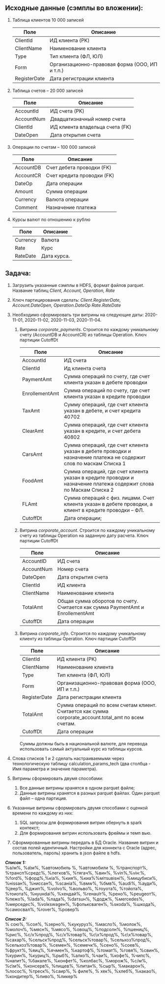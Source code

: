 <h2>Исходные данные (сэмплы во вложении):</h2>

1. Таблица клиентов 10 000 записей

   Поле | Описание 
   --- | ---
   ClientId  | ИД клиента (PK)
   ClientName | Наименование клиента
   Type | Тип клиента (ФЛ, ЮЛ)
   Form | Организационно-правовая форма (ООО, ИП и т.п.)
   RegisterDate | Дата регистрации клиента


2. Таблица счетов – 20 000 записей
      
   Поле | Описание
   --- | ---
   AccountId | ИД  счета (PK)
   AccountNum | Двадцатизначный номер счета
   ClientId | ИД клиента владельца счета (FK)
   DateOpen | Дата открытия счета

3. Операции по счетам – 100 000 записей

   Поле | Описание
   --- | ---
   AccountDB | Счет дебета проводки (FK)
   AccountCR | Счет кредита проводки (FK)
   DateOp | Дата операции
   Amount | Сумма операции
   Currency | Валюта операции
   Comment | Назначение платежа

4. Курсы валют по отношению к рублю
 
   Поле | Описание
   --- | ---
   Currency | Валюта
   Rate | Курс
   RateDate | Дата курса.

<h2>Задача:</h2>

1. Загрузить указанные сэмплы в HDFS, формат файлов parquet. Название таблиц _Client, Account,  Operation, Rate_


2. Ключ партицирования сделать: _Client.RegisterDate, Account.DateOpen, Operation.DateOp Rate.RateDate_


3. Необходимо сформировать три витрины на следующие даты: 2020-11-01, 2020-11-02, 2020-11-03, 2020-11-04.
   1. Витрина _corporate_payments_. Строится по каждому уникальному счету (AccountDB  и AccountCR) из таблицы Operation. Ключ партиции CutoffDt
   
      Поле | Описание 
      ---|---
         AccountId | ИД счета
         ClientId | Ид клиента счета
         PaymentAmt | Сумма операций по счету, где счет клиента указан в дебете проводки
         EnrollementAmt | Сумма операций по счету, где счет клиента указан в  кредите проводки
         TaxAmt | Сумму операций, где счет клиента указан в дебете, и счет кредита 40702
         ClearAmt | Сумма операций, где счет клиента указан в кредите, и счет дебета 40802
         CarsAmt | Сумма операций, где счет клиента указан в дебете проводки и назначение платежа не содержит слов по маскам Списка 1
         FoodAmt | Сумма операций, где счет клиента указан в кредите проводки и назначение платежа содержит слова по Маскам Списка 2
         FLAmt | Сумма операций с физ. лицами. Счет клиента указан в дебете проводки, а клиент в кредите проводки – ФЛ.
         CutoffDt | Дата операции; 
   2. Витрина _corporate_account_. Строится по каждому уникальному счету из таблицы Operation на заданную дату расчета. Ключ партиции CutoffDt
         
      Поле | Описание
      ---|---
         AccountID | ИД счета
         AccountNum | Номер счета
         DateOpen | Дата открытия счета
         ClientId | ИД клиента
         ClientName | Наименование клиента
         TotalAmt | Общая сумма оборотов по счету. Считается как сумма PaymentAmt и EnrollementAmt
         CutoffDt | Дата операции
         
   3. Витрина _corporate_info_. Строится по каждому уникальному клиенту из таблицы Operation. Ключ партиции CutoffDt
         
      Поле | Описание
         ---|---
         ClientId | ИД клиента (PK)
         ClientName | Наименование клиента
         Type | Тип клиента (ФЛ, ЮЛ)
         Form | Организационно-правовая форма (ООО, ИП и т.п.)
         RegisterDate | Дата регистрации клиента
         TotalAmt | Сумма операций по всем счетам клиент. Считается как сумма corporate_account.total_amt по всем счетам.
         CutoffDt | Дата операции
         
      Суммы должны быть в национальной валюте, для перевода использовать самый актуальный курс из таблицы курсов.


4. Слова списков 1 и 2 сделать настраиваемыми через технологическую таблицу calculation_params_tech (два столбца - Имя параметра и значение параметра).


5. Витрины сформировать двумя способами:
   1. Все данные витрины хранятся в одном parquet файле;
   2. Данные витрины хранятся в разных parquet файлах.  Один parquet файл – одна партиция.

6. Указанные витрины сформировать двумя способами с оценкой времени по каждому из них:
   1. SQL запросы для формирования витрин обернуть в spark контекст;
   2. Для формирования витрин использовать фреймы и темп вью.

7. Сформированные витрины передать в БД Oracle. Название витрин и состав полей идентичный. Настройки для 
коннекта с Oracle (адрес, пользователь, пароль) хранить в json файле в hdfs.


***Список 1:***
<br>%а/м%, %а\м%, %автомобиль %, %автомобили %, %транспорт%, %трансп%средс%, %легков%, %тягач%, %вин%, %vin%,%viн:%, %fоrd%, %форд%,%кiа%, %кия%, %киа%%мiтsuвisнi%, %мицубиси%, %нissан%, %ниссан%, %sсанiа%, %вмw%, %бмв%, %аudi%, %ауди%, %jеер%, %джип%, %vоlvо%, %вольво%, %тоyота%, %тойота%, %тоиота%, %нyuнdаi%, %хендай%, %rенаulт%, %рено%, %реugеот%, %пежо%, %lаdа%, %лада%, %dатsuн%, %додж%, %меrсеdеs%, %мерседес%, %vоlкswаgен%, %фольксваген%, %sкоdа%, %шкода%, %самосвал%, %rover%, %ровер%

***Список 2:***
<br>% сою%, %соя%, %зерно%, %кукуруз%, %масло%, %молок%, %молоч%, %мясн%, %мясо%, %овощ%, %подсолн%, %пшениц%, %рис%, %с/х%прод%, %с/х%товар%, %с\х%прод%, %с\х%товар%, %сахар%, %сельск%прод%, %сельск%товар%, %сельхоз%прод%, %сельхоз%товар%, %семен%, %семечк%, %сено%, %соев%, %фрукт%, %яиц%, %ячмен%, %картоф%, %томат%, %говя%, %свин%, %курин%, %куриц%, %рыб%, %алко%, %чаи%, %кофе%, %чипс%, %напит%, %бакале%, %конфет%, %колбас%, %морож%, %с/м%, %с\м%, %консерв%, %пищев%, %питан%, %сыр%, %макарон%, %лосос%, %треск%, %саир%, % филе%, % хек%, %хлеб%, %какао%, %кондитер%, %пиво%, %ликер%

